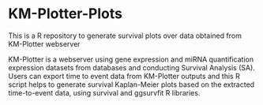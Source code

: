 # KM-Plotter-Plots
This is a R repository to generate survival plots over data obtained from KM-Plotter webserver

KM-Plotter is a webserver using gene expression and miRNA quantification expression datasets from databases and conducting Survival Analysis (SA). Users can export time to event data from KM-Plotter outputs and this R script helps to generate survival Kaplan-Meier plots based on the extracted time-to-event data, using survival and ggsurvfit R libraries.
